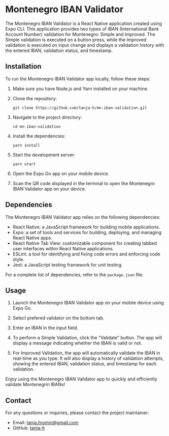 
# Montenegro IBAN Validator

The Montenegro IBAN Validator is a React Native application created using Expo CLI. This application provides two types of IBAN (International Bank Account Number) validation for Montenegro: Simple and Improved. The Simple validation is executed on a button press, while the Improved validation is executed on input change and displays a validation history with the entered IBAN, validation status, and timestamp.

## Installation

To run the Montenegro IBAN Validator app locally, follow these steps:

1. Make sure you have Node.js and Yarn installed on your machine.

2. Clone the repository:

   ```
   git clone https://github.com/tanja-h/mn-iban-validation.git
   ```

3. Navigate to the project directory:

   ```
   cd mn-iban-validation
   ```

4. Install the dependencies:

   ```
   yarn install
   ```

5. Start the development server:

   ```
   yarn start
   ```

6. Open the Expo Go app on your mobile device.

7. Scan the QR code displayed in the terminal to open the Montenegro IBAN Validator app on your device.

## Dependencies

The Montenegro IBAN Validator app relies on the following dependencies:

- React Native: a JavaScript framework for building mobile applications.
- Expo: a set of tools and services for building, deploying, and managing React Native apps.
- React Native Tab View: customizable component for creating tabbed user interfaces within React Native applications.
- ESLint: a tool for identifying and fixing code errors and enforcing code style.
- Jest: a JavaScript testing framework for unit testing.

For a complete list of dependencies, refer to the `package.json` file.

## Usage

1. Launch the Montenegro IBAN Validator app on your mobile device using Expo Go.

2. Select prefered validator on the bottom tab.

3. Enter an IBAN in the input field.

4. To perform a Simple Validation, click the "Validate" button. The app will display a message indicating whether the IBAN is valid or not.

5. For Improved Validation, the app will automatically validate the IBAN in real-time as you type. It will also display a history of validation attempts, showing the entered IBAN, validation status, and timestamp for each validation.

Enjoy using the Montenegro IBAN Validator app to quickly and efficiently validate Montenegrin IBANs!

## Contact

For any questions or inquiries, please contact the project maintainer:

- Email: [tanja.hromin@gmail.com](mailto:tanja.hromin@gmail.com)
- GitHub: [tanja-h](https://github.com/tanja-h)
